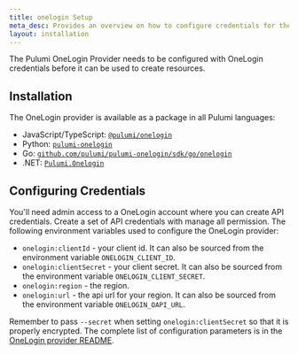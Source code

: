 ```yaml
---
title: onelogin Setup
meta_desc: Provides an overview on how to configure credentials for the Pulumi onelogin Provider.
layout: installation
---
```


The Pulumi OneLogin Provider needs to be configured with OneLogin credentials
before it can be used to create resources.

## Installation

The OneLogin provider is available as a package in all Pulumi languages:

* JavaScript/TypeScript: [`@pulumi/onelogin`](https://www.npmjs.com/package/@pulumi/onelogin)
* Python: [`pulumi-onelogin`](https://pypi.org/project/pulumi-onelogin/)
* Go: [`github.com/pulumi/pulumi-onelogin/sdk/go/onelogin`](https://github.com/pulumi/pulumi-onelogin)
* .NET: [`Pulumi.Onelogin`](https://www.nuget.org/packages/Pulumi.Onelogin)

## Configuring Credentials

You'll need admin access to a OneLogin account where you can create API credentials.
Create a set of API credentials with manage all permission.
The following environment variables used to configure the OneLogin provider:

* `onelogin:clientId` - your client id. It can also be sourced from the environment variable `ONELOGIN_CLIENT_ID`.
* `onelogin:clientSecret` - your client secret. It can also be sourced from the environment variable `ONELOGIN_CLIENT_SECRET`.
* `onelogin:region` - the region.
* `onelogin:url` - the api url for your region. It can also be sourced from the environment variable `ONELOGIN_OAPI_URL`.

Remember to pass `--secret` when setting `onelogin:clientSecret` so that it is properly encrypted. The complete list of
configuration parameters is in the
[OneLogin provider README](https://github.com/pulumi/pulumi-onelogin/blob/master/README.md).

